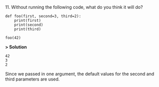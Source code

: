 11\. Without running the following code, what do you think it will do?
```
def foo(first, second=3, third=2):
    print(first)
    print(second)
    print(third)

foo(42)
```

**> Solution**
```
42 
3
2
```
Since we passed in one argument, the default values for the second and third parameters are used.